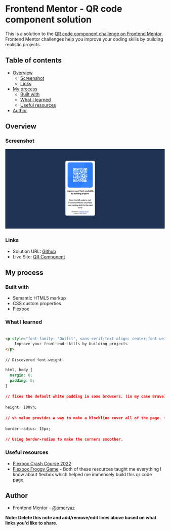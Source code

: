 # Frontend Mentor - QR code component solution

This is a solution to the [QR code component challenge on Frontend Mentor](https://www.frontendmentor.io/challenges/qr-code-component-iux_sIO_H). Frontend Mentor challenges help you improve your coding skills by building realistic projects.

## Table of contents

- [Overview](#overview)
  - [Screenshot](#screenshot)
  - [Links](#links)
- [My process](#my-process)
  - [Built with](#built-with)
  - [What I learned](#what-i-learned)
  - [Useful resources](#useful-resources)
- [Author](#author)

## Overview

### Screenshot

![Finished qr code page](images/qrcodefinished.png)

### Links

- Solution URL: [Github](https://github.com/omeryaz/qrcomponent)
- Live Site: [QR Component](https://omeryaz.github.io/qrcomponent/)

## My process

### Built with

- Semantic HTML5 markup
- CSS custom properties
- Flexbox

### What I learned

```html

<p style="font-family: 'Outfit', sans-serif;text-align: center;font-weight: 700;">
    Improve your front-end skills by building projects
</p>

// Discovered font-weight.

```

```css
html, body {
  margin: 0;
  padding: 0;
}  

// fixes the default white padding in some browsers. (in my case Brave)

height: 100vh; 

// vh value provides a way to make a blockline cover all of the page. (height in the case, vw fo width)

border-radius: 15px;

// Using border-radius to make the corners smoother.

```

### Useful resources

- [Flexbox Crash Course 2022](https://www.youtube.com/watch?v=3YW65K6LcIA)
- [Flexbox Froggy Game](https://flexboxfroggy.com/) - Both of these resources taught me everything I know about flexbox which helped me immensely build this qr code page.

## Author

- Frontend Mentor - [@omeryaz](https://www.frontendmentor.io/profile/omeryaz)

**Note: Delete this note and add/remove/edit lines above based on what links you'd like to share.**
